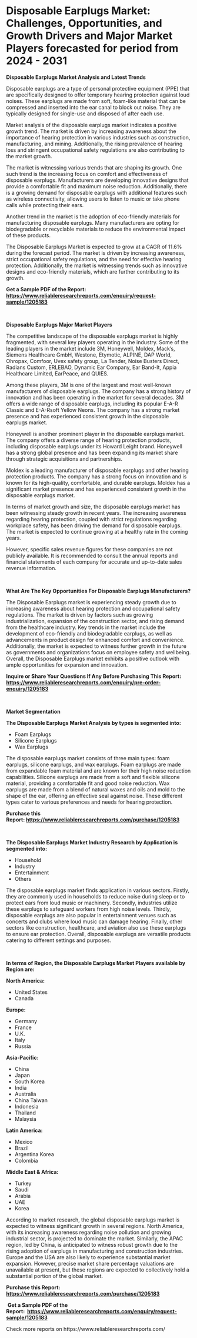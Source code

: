 <p><h1>Disposable Earplugs Market: Challenges, Opportunities, and Growth Drivers and Major Market Players forecasted for period from 2024 - 2031</h1></p><p><strong>Disposable Earplugs Market Analysis and Latest Trends</strong></p>
<p><p>Disposable earplugs are a type of personal protective equipment (PPE) that are specifically designed to offer temporary hearing protection against loud noises. These earplugs are made from soft, foam-like material that can be compressed and inserted into the ear canal to block out noise. They are typically designed for single-use and disposed of after each use.</p><p>Market analysis of the disposable earplugs market indicates a positive growth trend. The market is driven by increasing awareness about the importance of hearing protection in various industries such as construction, manufacturing, and mining. Additionally, the rising prevalence of hearing loss and stringent occupational safety regulations are also contributing to the market growth.</p><p>The market is witnessing various trends that are shaping its growth. One such trend is the increasing focus on comfort and effectiveness of disposable earplugs. Manufacturers are developing innovative designs that provide a comfortable fit and maximum noise reduction. Additionally, there is a growing demand for disposable earplugs with additional features such as wireless connectivity, allowing users to listen to music or take phone calls while protecting their ears.</p><p>Another trend in the market is the adoption of eco-friendly materials for manufacturing disposable earplugs. Many manufacturers are opting for biodegradable or recyclable materials to reduce the environmental impact of these products.</p><p>The Disposable Earplugs Market is expected to grow at a CAGR of 11.6% during the forecast period. The market is driven by increasing awareness, strict occupational safety regulations, and the need for effective hearing protection. Additionally, the market is witnessing trends such as innovative designs and eco-friendly materials, which are further contributing to its growth.</p></p>
<p><strong>Get a Sample PDF of the Report:&nbsp; <a href="https://www.reliableresearchreports.com/enquiry/request-sample/1205183">https://www.reliableresearchreports.com/enquiry/request-sample/1205183</a></strong></p>
<p>&nbsp;</p>
<p><strong>Disposable Earplugs Major Market Players</strong></p>
<p><p>The competitive landscape of the disposable earplugs market is highly fragmented, with several key players operating in the industry. Some of the leading players in the market include 3M, Honeywell, Moldex, Mack’s, Siemens Healthcare GmbH, Westone, Etymotic, ALPINE, DAP World, Ohropax, Comfoor, Uvex safety group, La Tender, Noise Busters Direct, Radians Custom, ERLEBAO, Dynamic Ear Company, Ear Band-It, Appia Healthcare Limited, EarPeace, and QUIES.</p><p>Among these players, 3M is one of the largest and most well-known manufacturers of disposable earplugs. The company has a strong history of innovation and has been operating in the market for several decades. 3M offers a wide range of disposable earplugs, including its popular E-A-R Classic and E-A-Rsoft Yellow Neons. The company has a strong market presence and has experienced consistent growth in the disposable earplugs market.</p><p>Honeywell is another prominent player in the disposable earplugs market. The company offers a diverse range of hearing protection products, including disposable earplugs under its Howard Leight brand. Honeywell has a strong global presence and has been expanding its market share through strategic acquisitions and partnerships.</p><p>Moldex is a leading manufacturer of disposable earplugs and other hearing protection products. The company has a strong focus on innovation and is known for its high-quality, comfortable, and durable earplugs. Moldex has a significant market presence and has experienced consistent growth in the disposable earplugs market.</p><p>In terms of market growth and size, the disposable earplugs market has been witnessing steady growth in recent years. The increasing awareness regarding hearing protection, coupled with strict regulations regarding workplace safety, has been driving the demand for disposable earplugs. The market is expected to continue growing at a healthy rate in the coming years.</p><p>However, specific sales revenue figures for these companies are not publicly available. It is recommended to consult the annual reports and financial statements of each company for accurate and up-to-date sales revenue information.</p></p>
<p>&nbsp;</p>
<p><strong>What Are The Key Opportunities For Disposable Earplugs Manufacturers?</strong></p>
<p><p>The Disposable Earplugs market is experiencing steady growth due to increasing awareness about hearing protection and occupational safety regulations. The market is driven by factors such as growing industrialization, expansion of the construction sector, and rising demand from the healthcare industry. Key trends in the market include the development of eco-friendly and biodegradable earplugs, as well as advancements in product design for enhanced comfort and convenience. Additionally, the market is expected to witness further growth in the future as governments and organizations focus on employee safety and wellbeing. Overall, the Disposable Earplugs market exhibits a positive outlook with ample opportunities for expansion and innovation.</p></p>
<p><strong>Inquire or Share Your Questions If Any Before Purchasing This Report: <a href="https://www.reliableresearchreports.com/enquiry/pre-order-enquiry/1205183">https://www.reliableresearchreports.com/enquiry/pre-order-enquiry/1205183</a></strong></p>
<p>&nbsp;</p>
<p><strong>Market Segmentation</strong></p>
<p><strong>The Disposable Earplugs Market Analysis by types is segmented into:</strong></p>
<p><ul><li>Foam Earplugs</li><li>Silicone Earplugs</li><li>Wax Earplugs</li></ul></p>
<p><p>The disposable earplugs market consists of three main types: foam earplugs, silicone earplugs, and wax earplugs. Foam earplugs are made from expandable foam material and are known for their high noise reduction capabilities. Silicone earplugs are made from a soft and flexible silicone material, providing a comfortable fit and good noise reduction. Wax earplugs are made from a blend of natural waxes and oils and mold to the shape of the ear, offering an effective seal against noise. These different types cater to various preferences and needs for hearing protection.</p></p>
<p><strong>Purchase this Report:&nbsp;<a href="https://www.reliableresearchreports.com/purchase/1205183">https://www.reliableresearchreports.com/purchase/1205183</a></strong></p>
<p>&nbsp;</p>
<p><strong>The Disposable Earplugs Market Industry Research by Application is segmented into:</strong></p>
<p><ul><li>Household</li><li>Industry</li><li>Entertainment</li><li>Others</li></ul></p>
<p><p>The disposable earplugs market finds application in various sectors. Firstly, they are commonly used in households to reduce noise during sleep or to protect ears from loud music or machinery. Secondly, industries utilize these earplugs to safeguard workers from high noise levels. Thirdly, disposable earplugs are also popular in entertainment venues such as concerts and clubs where loud music can damage hearing. Finally, other sectors like construction, healthcare, and aviation also use these earplugs to ensure ear protection. Overall, disposable earplugs are versatile products catering to different settings and purposes.</p></p>
<p>&nbsp;</p>
<p><strong>In terms of Region, the Disposable Earplugs Market Players available by Region are:</strong></p>
<p>
    <p> <strong> North America: </strong>
        <ul>
            <li>United States</li>
            <li>Canada</li>
        </ul>
        </p> 
    <p> <strong> Europe: </strong>
        <ul>
            <li>Germany</li>
            <li>France</li>
            <li>U.K.</li>
            <li>Italy</li>
            <li>Russia</li>
        </ul>
        </p> 
    <p> <strong> Asia-Pacific: </strong>
        <ul>
            <li>China</li>
            <li>Japan</li>
            <li>South Korea</li>
            <li>India</li>
            <li>Australia</li>
            <li>China Taiwan</li>
            <li>Indonesia</li>
            <li>Thailand</li>
            <li>Malaysia</li>
        </ul>
        </p> 
    <p> <strong> Latin America: </strong>
        <ul>
            <li>Mexico</li>
            <li>Brazil</li>
            <li>Argentina Korea</li>
            <li>Colombia</li>
        </ul>
        </p> 
    <p> <strong> Middle East & Africa: </strong>
        <ul>
            <li>Turkey</li>
            <li>Saudi</li>
            <li>Arabia</li>
            <li>UAE</li>
            <li>Korea</li>
        </ul>
    </p>
    </p>
<p><p>According to market research, the global disposable earplugs market is expected to witness significant growth in several regions. North America, with its increasing awareness regarding noise pollution and growing industrial sector, is projected to dominate the market. Similarly, the APAC region, led by China, is anticipated to witness robust growth due to the rising adoption of earplugs in manufacturing and construction industries. Europe and the USA are also likely to experience substantial market expansion. However, precise market share percentage valuations are unavailable at present, but these regions are expected to collectively hold a substantial portion of the global market.</p></p>
<p><strong>Purchase this Report: <a href="https://www.reliableresearchreports.com/purchase/1205183">https://www.reliableresearchreports.com/purchase/1205183</a></strong></p>
<p>&nbsp;<strong>Get a Sample PDF of the Report:&nbsp;&nbsp;<a href="https://www.reliableresearchreports.com/enquiry/request-sample/1205183">https://www.reliableresearchreports.com/enquiry/request-sample/1205183</a></strong></p>
<p><strong></strong></p>
<p>Check more reports on https://www.reliableresearchreports.com/</p>